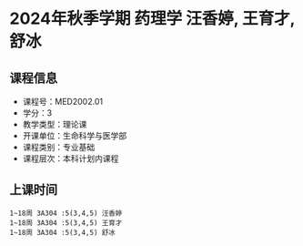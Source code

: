 # 2024年秋季学期 药理学 汪香婷, 王育才, 舒冰






## 课程信息

- 课程号：MED2002.01
- 学分：3
- 教学类型：理论课
- 开课单位：生命科学与医学部
- 课程类别：专业基础
- 课程层次：本科计划内课程

## 上课时间

```
1~18周 3A304 :5(3,4,5) 汪香婷
1~18周 3A304 :5(3,4,5) 王育才
1~18周 3A304 :5(3,4,5) 舒冰
```

